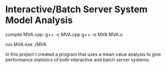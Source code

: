 # Interactive/Batch Server System Model Analysis

compile MVA.cpp:
	g++ -c MVA.cpp
	g++ -o MVA MVA.o

run MVA.exe
	./MVA

In this project I created a program that uses a mean value analysis to give performance statistics of both interactive and batch server systems.